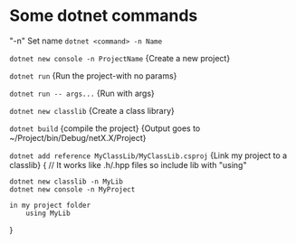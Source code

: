 # Some dotnet commands

"-n" Set name
`dotnet <command> -n Name`

`dotnet new console -n ProjectName`
{Create a new project}

`dotnet run`
{Run the project-with no params}

`dotnet run -- args...`
{Run with args}

`dotnet new classlib`
{Create a class library}

`dotnet build`
{compile the project}
{Output goes to ~/Project/bin/Debug/netX.X/Project}

`dotnet add reference MyClassLib/MyClassLib.csproj`
{Link my project to a classlib}
{
	// It works like .h/.hpp files so include lib with "using"

	dotnet new classlib -n MyLib
	dotnet new console -n MyProject

	in my project folder
		using MyLib
}
